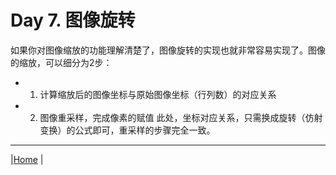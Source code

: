 # Day 7. 图像旋转
如果你对图像缩放的功能理解清楚了，图像旋转的实现也就非常容易实现了。图像的缩放，可以细分为2步：
- 1. 计算缩放后的图像坐标与原始图像坐标（行列数）的对应关系
- 2. 图像重采样，完成像素的赋值
此处，坐标对应关系，只需换成旋转（仿射变换）的公式即可，重采样的步骤完全一致。

---
|[Home](Subject.md) |
